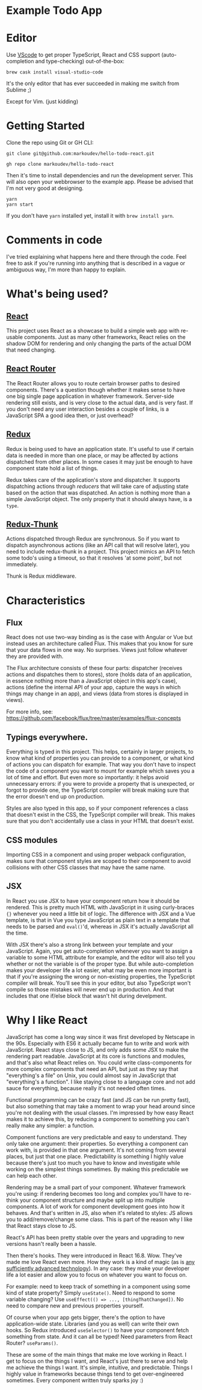 # Example Todo App

# Editor
Use [VScode](https://code.visualstudio.com/) to get proper TypeScript, React
and CSS support (auto-completion and type-checking) out-of-the-box:

```
brew cask install visual-studio-code
```

It's the only editor that has ever succeeded in making me switch from Sublime ;)

Except for Vim. (just kidding)

# Getting Started
Clone the repo using Git or GH CLI:

```
git clone git@github.com:markoudev/hello-todo-react.git

gh repo clone markoudev/hello-todo-react
```

Then it's time to install dependencies and run the development server. This
will also open your webbrowser to the example app. Please be advised that I'm
not very good at designing.

```
yarn
yarn start
```

If you don't have `yarn` installed yet, install it with `brew install yarn`.

# Comments in code
I've tried explaining what happens here and there through the code. Feel free to
ask if you're running into anything that is described in a vague or ambiguous
way, I'm more than happy to explain.

# What's being used?

## [React](https://reactjs.org/)
This project uses React as a showcase to build a simple web app with re-usable
components. Just as many other frameworks, React relies on the shadow DOM for
rendering and only changing the parts of the actual DOM that need changing.

## [React Router](https://reactrouter.com/web/)
The React Router allows you to route certain browser paths to desired components.
There's a question though whether it makes sense to have one big single page
application in whatever framework. Server-side rendering still exists, and is
very close to the actual data, and is very fast. If you don't need any user
interaction besides a couple of links, is a JavaScript SPA a good idea then, or
just overhead?

## [Redux](https://redux.js.org/)
Redux is being used to have an application state. It's useful to use if certain
data is needed in more than one place, or may be affected by actions dispatched
from other places. In some cases it may just be enough to have component state
hold a list of things.

Redux takes care of the application's store and dispatcher. It supports dispatching
actions through *reducers* that will take care of adjusting state based on the
action that was dispatched. An action is nothing more than a simple JavaScript
object. The only property that it should always have, is a `type`.

## [Redux-Thunk](https://github.com/reduxjs/redux-thunk)
Actions dispatched through Redux are synchronous. So if you want to dispatch
asynchronous actions (like an API call that will resolve later), you need to
include redux-thunk in a project. This project mimics an API to fetch some todo's
using a timeout, so that it resolves 'at some point', but not immediately.

Thunk is Redux middleware.

# Characteristics

## Flux
React does not use two-way binding as is the case with Angular or Vue but
instead uses an architecture called Flux. This makes that you know for sure that
your data flows in one way. No surprises. Views just follow whatever they are
provided with.

The Flux architecture consists of these four parts: dispatcher (receives actions
and dispatches them to stores), store (holds data of an application, in essence
nothing more than a JavaScript object in this app's case), actions (define the
internal API of your app, capture the ways in which things may change in an app),
and views (data from stores is displayed in views).

For more info, see: https://github.com/facebook/flux/tree/master/examples/flux-concepts

## Typings everywhere.
Everything is typed in this project. This helps, certainly in larger projects,
to know what kind of properties you can provide to a component, or what kind
of actions you can dispatch for example. That way you don't have to inspect the
code of a component you want to mount for example which saves you a lot of time
and effort. But even more so importantly: it helps avoid unnecessary errors: if
you were to provide a property that is unexpected, or forgot to provide one, the
TypeScript compiler will break making sure that the error doesn't end up on
production.

Styles are also typed in this app, so if your component references a class that
doesn't exist in the CSS, the TypeScript compiler will break. This makes sure
that you don't accidentally use a class in your HTML that doesn't exist.

## CSS modules
Importing CSS in a component and using proper webpack configuration, makes
sure that component styles are scoped to their component to avoid collisions with
other CSS classes that may have the same name.

## JSX
In React you use JSX to have your component return how it should be rendered.
This is pretty much HTML with JavaScript in it using curly-braces `{}` whenever
you need a little bit of logic. The difference with JSX and a Vue template, is
that in Vue you type JavaScript as plain text in a template that needs to be
parsed and `eval()`'d, whereas in JSX it's actually JavaScript all the time.

With JSX there's also a strong link between your template and your JavaScript.
Again, you get auto-completion whenever you want to assign a variable to some
HTML attribute for example, and the editor will also tell you whether or not the
variable is of the proper type. But while auto-completion makes your developer
life a lot easier, what may be even more important is that if you're assigning
the wrong or non-existing properties, the TypeScript compiler will break. You'll
see this in your editor, but also TypeScript won't compile so those mistakes
will never end up in production. And that includes that one if/else block that
wasn't hit during develpment.

# Why I like React
JavaScript has come a long way since it was first developed by Netscape in the
90s. Especially with ES6 it actually became fun to write and work with
JavaScript. React stays close to JS, and only adds some JSX to make the
rendering part readable. JavaScript at its core is functions and modules, and
that's also what React relies on. You could write class-components for more
complex components that need an API, but just as they say that "everything's a
file" on Unix, you could almost say in JavaScript that "everything's a function".
I like staying close to a language core and not add sauce for everything,
because really it's not needed often times.

Functional programming can be crazy fast (and JS can be run pretty fast), but
also something that may take a moment to wrap your head around since you're not
dealing with the usual classes. I'm impressed by how easy React makes it to
achieve this, by reducing a component to something you can't really make any
simpler: a function.

Component functions are very predictable and easy to understand. They only
take one argument: their properties. So everything a component can work with,
is provided in that one argument. It's not coming from several places, but just
that one place. Predictability is something I highly value because there's just
too much you have to know and investigate while working on the simplest things
sometimes. By making this predictable we can help each other.

Rendering may be a small part of your component. Whatever framework you're
using: if rendering becomes too long and complex you'll have to re-think your
component structure and maybe split up into multiple components. A lot of work
for component development goes into how it behaves. And that's written in JS,
also when it's related to styles: JS allows you to add/remove/change some class.
This is part of the reason why I like that React stays close to JS.

React's API has been pretty stable over the years and upgrading to new versions
hasn't really been a hassle.

Then there's hooks. They were introduced in React 16.8. Wow. They've made me
love React even more. How they work is a kind of magic (as is [any sufficiently
advanced technology](https://www.goodreads.com/quotes/14885-any-sufficiently-advanced-technology-is-indistinguishable-from-magic)).
In any case: they make your developer life a lot easier and allow you to focus
on whatever you want to focus on.

For example: need to keep track of something in a component using some kind
of state property? Simply `useState()`. Need to respond to some variable
changing? Use `useEffect(() => ..., [thingThatChanged])`. No need to compare
new and previous properties yourself.

Of course when your app gets bigger, there's the option to have application-wide
state. Libraries (and you as well) can write their own hooks. So Redux introduced
`useSelector()` to have your component fetch something from state. And it can
all be typed! Need parameters from React Router? `useParams()`.

These are some of the main things that make me love working in React. I get to
focus on the things I want, and React's just there to serve and help me achieve
the things I want. It's simple, intuitive, and predictable. Things I highly
value in frameworks because things tend to get over-engineered sometimes.
Every component written truly sparks joy :)
